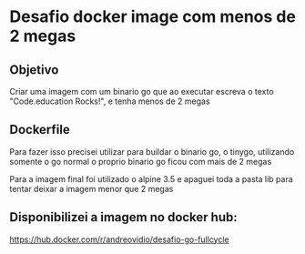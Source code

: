 # Desafio docker image com menos de 2 megas

## **Objetivo**
Criar uma imagem com um binario go que ao executar escreva o texto "Code.education Rocks!", e tenha menos de 2 megas

## **Dockerfile**
Para fazer isso precisei utilizar para buildar o binario go, o tinygo, utilizando somente o go normal o proprio binario go ficou com mais de 2 megas

Para a imagem final foi utilizado o alpine 3.5 e apaguei toda a pasta lib para tentar deixar a imagem menor que 2 megas

## **Disponibilizei a imagem no docker hub:**

https://hub.docker.com/r/andreovidio/desafio-go-fullcycle